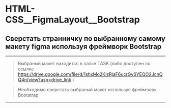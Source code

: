 # HTML-CSS__FigmaLayout__Bootstrap
## Сверстать странничку по выбранному самому макету figma используя фреймворк Bootstrap
____

> Выбраный макет находится в папке TASK (либо доступен по ссылке https://drive.google.com/file/d/1shxMo2KizRjaF6ucrGv6YEQO2JcnQQ4n/view?usp=drive_link )

> Необходимо сверстать выбраный макет используя фреймворк Bootstrap
____
